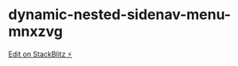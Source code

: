 # dynamic-nested-sidenav-menu-mnxzvg

[Edit on StackBlitz ⚡️](https://stackblitz.com/edit/dynamic-nested-sidenav-menu-mnxzvg)